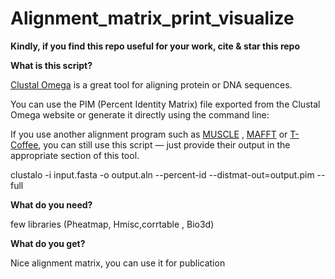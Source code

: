 # Alignment_matrix_print_visualize
**Kindly, if you find this repo useful for your work, cite & star this repo**

**What is this script?**

[Clustal Omega](https://www.ebi.ac.uk/jdispatcher/msa/clustalo) is a great tool for aligning protein or DNA sequences.

You can use the PIM (Percent Identity Matrix) file exported from the Clustal Omega website or generate it directly using the command line:

If you use another alignment program such as [MUSCLE](https://www.ebi.ac.uk/jdispatcher/msa/muscle) , [MAFFT](https://mafft.cbrc.jp/alignment/server/index.html) or [T-Coffee](https://tcoffee.crg.eu/apps/tcoffee/do:expresso), you can still use this script — just provide their output in the appropriate section of this tool.

clustalo -i input.fasta -o output.aln --percent-id --distmat-out=output.pim --full

**What do you need?**

few libraries (Pheatmap, Hmisc,corrtable , Bio3d)

**What do you get?**

Nice alignment matrix, you can use it for publication 
